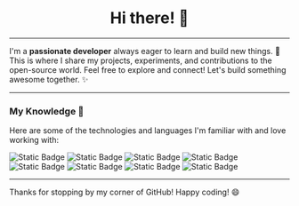 <h1 align="center">Hi there! 👋</h1>

---

I'm a **passionate developer** always eager to learn and build new things. 🚀 This is where I share my projects, experiments, and contributions to the open-source world. Feel free to explore and connect! Let's build something awesome together. ✨

---

### My Knowledge 🧠

Here are some of the technologies and languages I'm familiar with and love working with:

<div>
  <img alt="Static Badge" src="https://img.shields.io/badge/HTML-orange?style=for-the-badge&logo=HTML5">
  <img alt="Static Badge" src="https://img.shields.io/badge/CSS-blue?style=for-the-badge&logo=CSS">
  <img alt="Static Badge" src="https://img.shields.io/badge/JavaScript-yellow?style=for-the-badge&logo=javascript">
  <img alt="Static Badge" src="https://img.shields.io/badge/TypeScript-darkblue?style=for-the-badge&logo=typescript">
  <img alt="Static Badge" src="https://img.shields.io/badge/React-blue?style=for-the-badge&logo=react">
  <!--<img alt="Static Badge" src="https://img.shields.io/badge/NodeJS-green?style=for-the-badge&logo=nodedotjs">-->
  <img alt="Static Badge" src="https://img.shields.io/badge/Java-black?style=for-the-badge&logo=openjdk">
  <img alt="Static Badge" src="https://img.shields.io/badge/Luau-darkblue?style=for-the-badge&logo=luau">
  <img alt="Static Badge" src="https://img.shields.io/badge/Rust-brown?style=for-the-badge&logo=rust">
</div>

---

Thanks for stopping by my corner of GitHub! Happy coding! 😄
